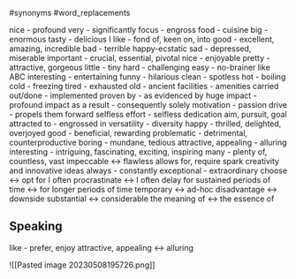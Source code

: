 #synonyms
#word_replacements


nice - profound
very - significantly
focus - engross
food - cuisine
big - enormous
tasty - delicious
I like - fond of, keen on, into
good - excellent, amazing, incredible
bad - terrible
happy-ecstatic
sad - depressed, miserable
important - crucial, essential, pivotal
nice - enjoyable
pretty - attractive, gorgeous
little - tiny
hard - challenging
easy - no-brainer like ABC
interesting - entertaining
funny - hilarious
clean - spotless
hot - boiling
cold - freezing
tired - exhausted
old - ancient
facilities - amenities
carried out/done - implemented
proven by - as evidenced by
huge impact - profound impact 
as a result - consequently
solely
motivation - passion
drive - propels them forward
selfless effort - selfless dedication
aim, pursuit, goal
attracted to - engrossed in
versatility - diversity
happy - thrilled, delighted, overjoyed
good - beneficial, rewarding
problematic - detrimental, counterproductive
boring - mundane, tedious
attractive, appealing - alluring
interesting - intriguing, fascinating, exciting, inspiring
many - plenty of, countless, vast
impeccable <-> flawless
allows for, require
spark creativity and innovative ideas
always - constantly
exceptional - extraordinary
choose <-> opt for
I often procrastinate <-> I often delay
for sustained periods of time <-> for longer periods of time
temporary <-> ad-hoc
disadvantage <-> downside
substantial <-> considerable
the meaning of <-> the essence of 
## Speaking
like - prefer, enjoy
attractive, appealing <-> alluring


![[Pasted image 20230508195726.png]]
